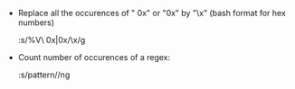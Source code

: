  - Replace all the occurences of " 0x" or "0x" by "\x" (bash format for hex numbers)
 
    :s/\%V\ 0x\|0x/\\x/g
 
 - Count number of occurences of a regex: 
 
    :s/pattern//ng
